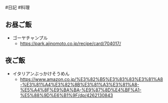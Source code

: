 #日記 #料理 

## お昼ご飯
- ゴーヤチャンプル
	- https://park.ajinomoto.co.jp/recipe/card/704017/

## 夜ご飯
- イタリアンぶっかけそうめん
	-  https://www.amazon.co.jp/%E3%82%B5%E3%83%83%E3%81%A8-%E3%81%A4%E3%82%8B%E3%81%A3%E3%81%A8-%E5%A4%8F%E9%BA%BA-%E9%87%8D%E4%BF%A1-%E5%88%9D%E6%B1%9F/dp/4262130843
